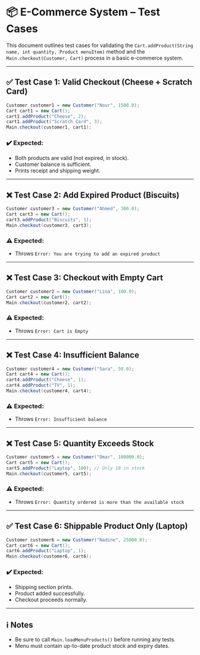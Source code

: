 # 📦 E-Commerce System – Test Cases

This document outlines test cases for validating the `Cart.addProduct(String name, int quantity, Product menuItem)` method and the `Main.checkout(Customer, Cart)` process in a basic e-commerce system.

---

## ✅ Test Case 1: Valid Checkout (Cheese + Scratch Card)

```java
Customer customer1 = new Customer("Nour", 1500.0);
Cart cart1 = new Cart();
cart1.addProduct("Cheese", 2);
cart1.addProduct("Scratch Card", 3);
Main.checkout(customer1, cart1);
```

### ✔️ Expected:
- Both products are valid (not expired, in stock).
- Customer balance is sufficient.
- Prints receipt and shipping weight.

---

## ❌ Test Case 2: Add Expired Product (Biscuits)

```java
Customer customer3 = new Customer("Ahmed", 300.0);
Cart cart3 = new Cart();
cart3.addProduct("Biscuits", 1);
Main.checkout(customer3, cart3);
```

### ⚠ Expected:
- Throws `Error: You are trying to add an expired product`

---

## ❌ Test Case 3: Checkout with Empty Cart

```java
Customer customer2 = new Customer("Lina", 100.0);
Cart cart2 = new Cart();
Main.checkout(customer2, cart2);
```

### ⚠ Expected:
- Throws `Error: Cart is Empty`

---

## ❌ Test Case 4: Insufficient Balance

```java
Customer customer4 = new Customer("Sara", 50.0);
Cart cart4 = new Cart();
cart4.addProduct("Cheese", 1);
cart4.addProduct("TV", 1);
Main.checkout(customer4, cart4);
```

### ⚠ Expected:
- Throws `Error: Insufficient balance`

---

## ❌ Test Case 5: Quantity Exceeds Stock

```java
Customer customer5 = new Customer("Omar", 100000.0);
Cart cart5 = new Cart();
cart5.addProduct("Laptop", 100); // Only 10 in stock
Main.checkout(customer5, cart5);
```

### ⚠ Expected:
- Throws `Error: Quantity ordered is more than the available stock`

---

## ✅ Test Case 6: Shippable Product Only (Laptop)

```java
Customer customer6 = new Customer("Nadine", 25000.0);
Cart cart6 = new Cart();
cart6.addProduct("Laptop", 1);
Main.checkout(customer6, cart6);
```

### ✔️ Expected:
- Shipping section prints.
- Product added successfully.
- Checkout proceeds normally.

---

## ℹ️ Notes

- Be sure to call `Main.loadMenuProducts()` before running any tests.
- Menu must contain up-to-date product stock and expiry dates.
